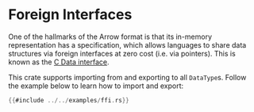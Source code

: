 # Foreign Interfaces

One of the hallmarks of the Arrow format is that its in-memory representation
has a specification, which allows languages to share data
structures via foreign interfaces at zero cost (i.e. via pointers).
This is known as the [C Data interface](https://arrow.apache.org/docs/format/CDataInterface.html).

This crate supports importing from and exporting to all `DataType`s. Follow the
example below to learn how to import and export:

```rust
{{#include ../../examples/ffi.rs}}
```
